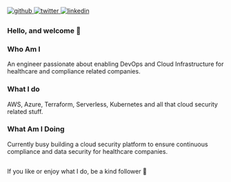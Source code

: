 <a href="https://github.com/MrHassanMurtaza" target="_blank">
<img src=https://img.shields.io/badge/github-%2324292e.svg?&style=for-the-badge&logo=github&logoColor=white alt=github style="margin-bottom: 5px;" />
</a>
<a href="https://twitter.com/MrHassanMurtaza" target="_blank">
<img src=https://img.shields.io/badge/twitter-%2300acee.svg?&style=for-the-badge&logo=twitter&logoColor=white alt=twitter style="margin-bottom: 5px;" />
</a>
<a href="https://linkedin.com/in/mrhassanmurtaza" target="_blank">
<img src=https://img.shields.io/badge/linkedin-%231E77B5.svg?&style=for-the-badge&logo=linkedin&logoColor=white alt=linkedin style="margin-bottom: 5px;" />
</a>


### Hello, and welcome 👋

### Who Am I
An engineer passionate about enabling DevOps and Cloud Infrastructure for healthcare and compliance related companies. 

### What I do
AWS, Azure, Terraform, Serverless, Kubernetes and all that cloud security related stuff.

### What Am I Doing
Currently busy building a cloud security platform to ensure continuous compliance and data security for healthcare companies.

<!-- Just a hack for a thin line  -->
##

If you like or enjoy what I do, be a kind follower 😬

<!--
**MrHassanMurtaza/MrHassanMurtaza** is a ✨ _special_ ✨ repository because its `README.md` (this file) appears on your GitHub profile.

Here are some ideas to get you started:

- 🔭 I’m currently working on ...
- 🌱 I’m currently learning ...
- 👯 I’m looking to collaborate on ...
- 🤔 I’m looking for help with ...
- 💬 Ask me about ...
- 📫 How to reach me: ...
- 😄 Pronouns: ...
- ⚡ Fun fact: ...
-->
